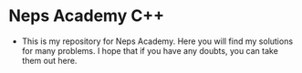 # Neps Academy C++

- This is my repository for Neps Academy. Here you will find my solutions for many problems. I hope that if you have any doubts, you can take them out here.

